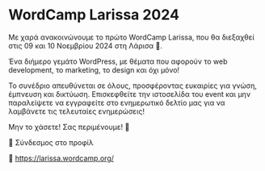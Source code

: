 # WordCamp Larissa 2024

Με χαρά ανακοινώνουμε το πρώτο WordCamp Larissa, που θα διεξαχθεί στις 09 και 10 Νοεμβρίου 2024 στη Λάρισα 🎉.

Ένα διήμερο γεμάτο WordPress, με θέματα που αφορούν το web development, το marketing, το design και όχι μόνο!

Το συνέδριο απευθύνεται σε όλους, προσφέροντας ευκαιρίες για γνώση, έμπνευση και δικτύωση. Επισκεφθείτε την ιστοσελίδα του event και μην παραλείψετε να εγγραφείτε στο ενημερωτικό δελτίο μας για να λαμβάνετε τις τελευταίες ενημερώσεις!

Μην το χάσετε! Σας περιμένουμε! 🐴

🔗 Σύνδεσμος στο προφίλ

🔗 https://larissa.wordcamp.org/